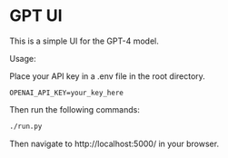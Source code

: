 # GPT UI

This is a simple UI for the GPT-4 model. 

Usage: 

Place your API key in a .env file in the root directory. 

```
OPENAI_API_KEY=your_key_here
```

Then run the following commands:

```bash
./run.py
```

Then navigate to http://localhost:5000/ in your browser.